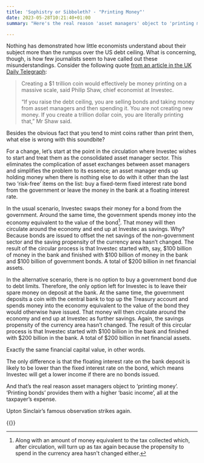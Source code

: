 ```yaml
---
title: 'Sophistry or Sibboleth? - "Printing Money"'
date: 2023-05-28T10:21:40+01:00
summary: "Here's the real reason 'asset managers' object to 'printing money'"

---
```

Nothing has demonstrated how little economists understand about their subject more than the rumpus over the US debt ceiling. What is concerning, though, is how few journalists seem to have called out these misunderstandings. Consider the following quote [from an article in the UK Daily Telegraph][1]:

> Creating a $1 trillion coin would effectively be money printing on a massive scale,  said Philip Shaw, chief economist at Investec.
>
> “If you raise the debt ceiling, you are selling bonds and taking money from asset managers and then spending it. You are not creating new money. If you create a trillion dollar coin, you are literally printing that,” Mr Shaw said.

Besides the obvious fact that you tend to mint coins rather than print them, what else is wrong with this soundbite?

For a change, let’s start at the point in the circulation where Investec wishes to start and treat them as the consolidated asset manager sector. This eliminates the complication of asset exchanges between asset managers and simplifies the problem to its essence; an asset manager ends up holding money when there is nothing else to do with it other than the last two ‘risk-free’ items on the list: buy a fixed-term fixed interest rate bond from the government or leave the money in the bank at a floating interest rate.

In the usual scenario, Investec swaps their money for a bond from the government. Around the same time, the government spends money into the economy equivalent to the value of the bond[^1]. That money will then circulate around the economy and end up at Investec as savings. Why? Because bonds are issued to offset the net savings of the non-government sector and the saving propensity of the currency area hasn’t changed. The result of the circular process is that Investec started with, say, $100 billion of money in the bank and finished with $100 billion of money in the bank and $100 billion of government bonds. A total of $200 billion in net financial assets.

In the alternative scenario, there is no option to buy a government bond due to debt limits. Therefore, the only option left for Investec is to leave their spare money on deposit at the bank. At the same time, the government deposits a coin with the central bank to top up the Treasury account and spends money into the economy equivalent to the value of the bond they would otherwise have issued. That money will then circulate around the economy and end up at Investec as further savings. Again, the savings propensity of the currency area hasn’t changed. The result of this circular process is that Investec started with $100 billion in the bank and finished with $200 billion in the bank. A total of $200 billion in net financial assets.

Exactly the same financial capital value, in other words.

The only difference is that the floating interest rate on the bank deposit is likely to be lower than the fixed interest rate on the bond, which means Investec will get a lower income if there are no bonds issued.

And that’s the real reason asset managers object to ‘printing money’. ‘Printing bonds’ provides them with a higher ‘basic income’, all at the taxpayer’s expense.

Upton Sinclair’s famous observation strikes again. 

{{<joindiscord>}}

[^1]: Along with an amount of money equivalent to the tax collected which, after circulation, will turn up as tax again because the propensity to spend in the currency area hasn't changed either.

[1]: https://www.telegraph.co.uk/business/2023/05/25/could-a-1-trillion-platinum-coin-solve-the-us-debt-ceiling/

